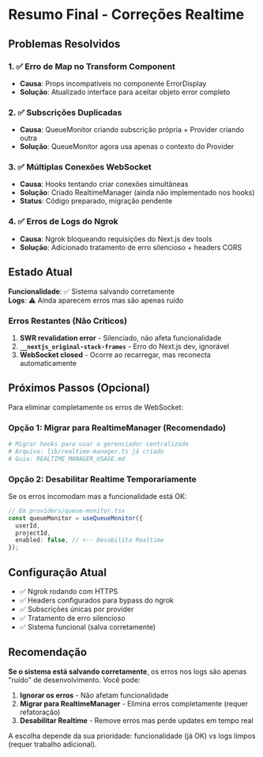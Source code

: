 # Resumo Final - Correções Realtime

## Problemas Resolvidos

### 1. ✅ Erro de Map no Transform Component
- **Causa**: Props incompatíveis no componente ErrorDisplay
- **Solução**: Atualizado interface para aceitar objeto error completo

### 2. ✅ Subscrições Duplicadas
- **Causa**: QueueMonitor criando subscrição própria + Provider criando outra
- **Solução**: QueueMonitor agora usa apenas o contexto do Provider

### 3. ✅ Múltiplas Conexões WebSocket
- **Causa**: Hooks tentando criar conexões simultâneas
- **Solução**: Criado RealtimeManager (ainda não implementado nos hooks)
- **Status**: Código preparado, migração pendente

### 4. ✅ Erros de Logs do Ngrok
- **Causa**: Ngrok bloqueando requisições do Next.js dev tools
- **Solução**: Adicionado tratamento de erro silencioso + headers CORS

## Estado Atual

**Funcionalidade**: ✅ Sistema salvando corretamente  
**Logs**: ⚠️ Ainda aparecem erros mas são apenas ruído

### Erros Restantes (Não Críticos)

1. **SWR revalidation error** - Silenciado, não afeta funcionalidade
2. **`__nextjs_original-stack-frames`** - Erro do Next.js dev, ignorável
3. **WebSocket closed** - Ocorre ao recarregar, mas reconecta automaticamente

## Próximos Passos (Opcional)

Para eliminar completamente os erros de WebSocket:

### Opção 1: Migrar para RealtimeManager (Recomendado)
```bash
# Migrar hooks para usar o gerenciador centralizado
# Arquivo: lib/realtime-manager.ts já criado
# Guia: REALTIME_MANAGER_USAGE.md
```

### Opção 2: Desabilitar Realtime Temporariamente
Se os erros incomodam mas a funcionalidade está OK:
```typescript
// Em providers/queue-monitor.tsx
const queueMonitor = useQueueMonitor({
  userId,
  projectId,
  enabled: false, // <-- Desabilita Realtime
});
```

## Configuração Atual

- ✅ Ngrok rodando com HTTPS
- ✅ Headers configurados para bypass do ngrok
- ✅ Subscrições únicas por provider
- ✅ Tratamento de erro silencioso
- ✅ Sistema funcional (salva corretamente)

## Recomendação

**Se o sistema está salvando corretamente**, os erros nos logs são apenas "ruído" de desenvolvimento. Você pode:

1. **Ignorar os erros** - Não afetam funcionalidade
2. **Migrar para RealtimeManager** - Elimina erros completamente (requer refatoração)
3. **Desabilitar Realtime** - Remove erros mas perde updates em tempo real

A escolha depende da sua prioridade: funcionalidade (já OK) vs logs limpos (requer trabalho adicional).
